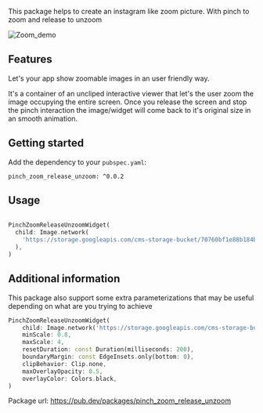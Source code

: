 This package helps to create an instagram like zoom picture. With pinch to zoom and release to unzoom

![Zoom_demo](https://github.com/ivofernandes/pinch_zoom_release_unzoom/blob/master/docs/pinch_zoom_release_unzoom.gif?raw=true)
## Features

Let's your app show zoomable images in an user friendly way.

It's a container of an uncliped interactive viewer that let's the user zoom the image occupying the entire screen.
Once you release the screen and stop the pinch interaction the image/widget will come back to it's original size in an smooth animation.

## Getting started

Add the dependency to your `pubspec.yaml`:

```
pinch_zoom_release_unzoom: ^0.0.2
```

## Usage

```dart

PinchZoomReleaseUnzoomWidget(
  child: Image.network(
    'https://storage.googleapis.com/cms-storage-bucket/70760bf1e88b184bb1bc.png'
  ),
)
```

## Additional information
This package also support some extra parameterizations that may be useful depending on what are you trying to achieve

```dart
PinchZoomReleaseUnzoomWidget(
    child: Image.network('https://storage.googleapis.com/cms-storage-bucket/70760bf1e88b184bb1bc.png'),
    minScale: 0.8,
    maxScale: 4,
    resetDuration: const Duration(milliseconds: 200),
    boundaryMargin: const EdgeInsets.only(bottom: 0),
    clipBehavior: Clip.none,
    maxOverlayOpacity: 0.5,
    overlayColor: Colors.black,
)
```

Package url:
https://pub.dev/packages/pinch_zoom_release_unzoom